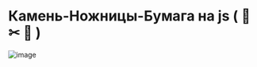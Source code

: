 
# <a id="title1">Камень-Ножницы-Бумага на js ( 🗿  ✂ 📝 )</a>

![image](https://github.com/miklle20051/Stone-shears-paper-game/assets/76568395/e242f482-691e-477e-8ab9-eeb2d33da183)

